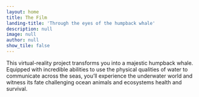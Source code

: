 ```yaml
---
layout: home
title: The Film
landing-title: 'Through the eyes of the humpback whale'
description: null
image: null
author: null
show_tile: false
---
```


This virtual-reality project transforms you into a majestic humpback whale. Equipped with incredible abilities to use the physical qualities of water to communicate across the seas, you’ll experience the underwater world and witness its fate challenging ocean animals and ecosystems health and survival.
